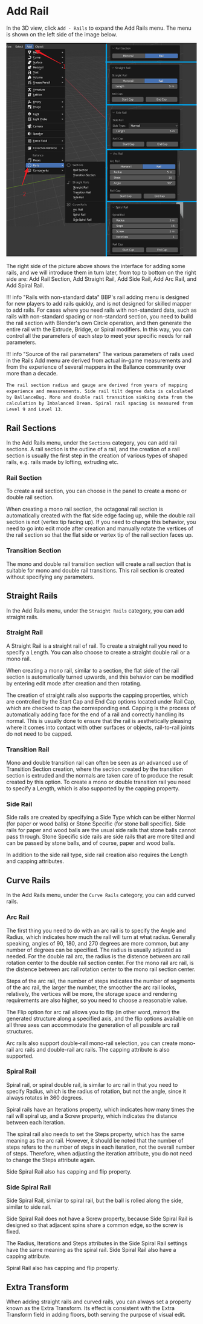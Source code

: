 # Add Rail

In the 3D view, click `Add - Rails` to expand the Add Rails menu. The menu is shown on the left side of the image below.

![](../imgs/rail-adder.png)

The right side of the picture above shows the interface for adding some rails, and we will introduce them in turn later, from top to bottom on the right side are: Add Rail Section, Add Straight Rail, Add Side Rail, Add Arc Rail, and Add Spiral Rail.

!!! info "Rails with non-standard data"
    BBP's rail adding menu is designed for new players to add rails quickly, and is not designed for skilled mapper to add rails. For cases where you need rails with non-standard data, such as rails with non-standard spacing or non-standard section, you need to build the rail section with Blender's own Circle operation, and then generate the entire rail with the Extrude, Bridge, or Spiral modifiers. In this way, you can control all the parameters of each step to meet your specific needs for rail parameters.

!!! info "Source of the rail parameters"
    The various parameters of rails used in the Rails Add menu are derived from actual in-game measurements and from the experience of several mappers in the Ballance community over more than a decade.

    The rail section radius and gauge are derived from years of mapping experience and measurements. Side rail tilt degree data is calculated by BallanceBug. Mono and double rail transition sinking data from the calculation by Imbalanced Dream. Spiral rail spacing is measured from Level 9 and Level 13.

## Rail Sections

In the Add Rails menu, under the `Sections` category, you can add rail sections. A rail section is the outline of a rail, and the creation of a rail section is usually the first step in the creation of various types of shaped rails, e.g. rails made by lofting, extruding etc.

### Rail Section

To create a rail section, you can choose in the panel to create a mono or double rail section.

When creating a mono rail section, the octagonal rail section is automatically created with the flat side edge facing up, while the double rail section is not (vertex tip facing up). If you need to change this behavior, you need to go into edit mode after creation and manually rotate the vertices of the rail section so that the flat side or vertex tip of the rail section faces up.

### Transition Section

The mono and double rail transition section will create a rail section that is suitable for mono and double rail transitions. This rail section is created without specifying any parameters.

## Straight Rails

In the Add Rails menu, under the `Straight Rails` category, you can add straight rails.

### Straight Rail

A Straight Rail is a straight rail of rail. To create a straight rail you need to specify a Length. You can also choose to create a straight double rail or a mono rail.

When creating a mono rail, similar to a section, the flat side of the rail section is automatically turned upwards, and this behavior can be modified by entering edit mode after creation and then rotating.

The creation of straight rails also supports the capping properties, which are controlled by the Start Cap and End Cap options located under Rail Cap, which are checked to cap the corresponding end. Capping is the process of automatically adding face for the end of a rail and correctly handling its normal. This is usually done to ensure that the rail is aesthetically pleasing where it comes into contact with other surfaces or objects, rail-to-rail joints do not need to be capped.

### Transition Rail

Mono and double transition rail can often be seen as an advanced use of Transition Section creation, where the section created by the transition section is extruded and the normals are taken care of to produce the result created by this option. To create a mono or double transition rail you need to specify a Length, which is also supported by the capping property.

### Side Rail

Side rails are created by specifying a Side Type which can be either Normal (for paper or wood balls) or Stone Specific (for stone ball specific). Side rails for paper and wood balls are the usual side rails that stone balls cannot pass through. Stone Specific side rails are side rails that are more tilted and can be passed by stone balls, and of course, paper and wood balls.

In addition to the side rail type, side rail creation also requires the Length and capping attributes.

## Curve Rails

In the Add Rails menu, under the `Curve Rails` category, you can add curved rails.

### Arc Rail

The first thing you need to do with an arc rail is to specify the Angle and Radius, which indicates how much the rail will turn at what radius. Generally speaking, angles of 90, 180, and 270 degrees are more common, but any number of degrees can be specified. The radius is usually adjusted as needed. For the double rail arc, the radius is the distence between arc rail rotation center to the double rail section center. For the mono rail arc rail, is the distence between arc rail rotation center to the mono rail section center.

Steps of the arc rail, the number of steps indicates the number of segments of the arc rail, the larger the number, the smoother the arc rail looks, relatively, the vertices will be more, the storage space and rendering requirements are also higher, so you need to choose a reasonable value.

The Flip option for arc rail allows you to flip (in other word, mirror) the generated structure along a specified axis, and the flip options available on all three axes can accommodate the generation of all possible arc rail structures.

Arc rails also support double-rail mono-rail selection, you can create mono-rail arc rails and double-rail arc rails. The capping attribute is also supported.

### Spiral Rail

Spiral rail, or spiral double rail, is similar to arc rail in that you need to specify Radius, which is the radius of rotation, but not the angle, since it always rotates in 360 degrees.

Spiral rails have an Iterations property, which indicates how many times the rail will spiral up, and a Screw property, which indicates the distance between each iteration.

The spiral rail also needs to set the Steps property, which has the same meaning as the arc rail. However, it should be noted that the number of steps refers to the number of steps in each iteration, not the overall number of steps. Therefore, when adjusting the iteration attribute, you do not need to change the Steps attribute again.

Side Spiral Rail also has capping and flip property.

### Side Spiral Rail

Side Spiral Rail, similar to spiral rail, but the ball is rolled along the side, similar to side rail.

Side Spiral Rail does not have a Screw property, because Side Spiral Rail is designed so that adjacent spins share a common edge, so the screw is fixed.

The Radius, Iterations and Steps attributes in the Side Spiral Rail settings have the same meaning as the spiral rail. Side Spiral Rail also have a capping attribute.

Spiral Rail also has capping and flip property.

## Extra Transform

When adding straight rails and curved rails, you can always set a property known as the Extra Transform. Its effect is consistent with the Extra Transform field in adding floors, both serving the purpose of visual edit.
